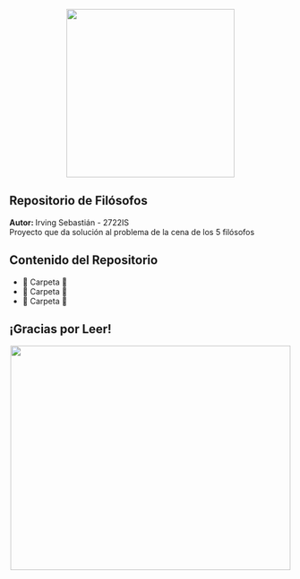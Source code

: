 <p align="center"><img src="https://iconape.com/wp-content/png_logo_vector/c.png" width="300"></p>

## Repositorio de Filósofos

<strong>Autor: </strong>Irving Sebastián - 2722IS <br>
Proyecto que da solución al problema de la cena de los 5 filósofos
    
## Contenido del Repositorio
- 📂 Carpeta 📂
- 📂 Carpeta 📂
- 📂 Carpeta 📂


## ¡Gracias por Leer!

<p align="center"><img src="https://c.tenor.com/9K7t67N5JWIAAAAC/untan-yui-hirasawa.gif" width="500" height="400"></p>

